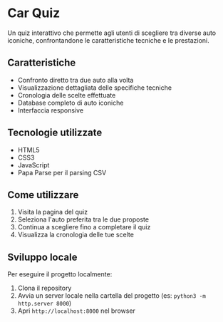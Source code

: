 # Car Quiz

Un quiz interattivo che permette agli utenti di scegliere tra diverse auto iconiche, confrontandone le caratteristiche tecniche e le prestazioni.

## Caratteristiche

- Confronto diretto tra due auto alla volta
- Visualizzazione dettagliata delle specifiche tecniche
- Cronologia delle scelte effettuate
- Database completo di auto iconiche
- Interfaccia responsive

## Tecnologie utilizzate

- HTML5
- CSS3
- JavaScript
- Papa Parse per il parsing CSV

## Come utilizzare

1. Visita la pagina del quiz
2. Seleziona l'auto preferita tra le due proposte
3. Continua a scegliere fino a completare il quiz
4. Visualizza la cronologia delle tue scelte

## Sviluppo locale

Per eseguire il progetto localmente:

1. Clona il repository
2. Avvia un server locale nella cartella del progetto (es: `python3 -m http.server 8000`)
3. Apri `http://localhost:8000` nel browser